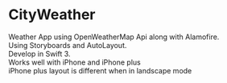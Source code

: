# CityWeather

 Weather App using OpenWeatherMap Api along with Alamofire. <br />
Using Storyboards and AutoLayout. <br />
Develop in Swift 3.<br />
Works well with iPhone and iPhone plus <br />
iPhone plus layout is different when in landscape mode <br />

